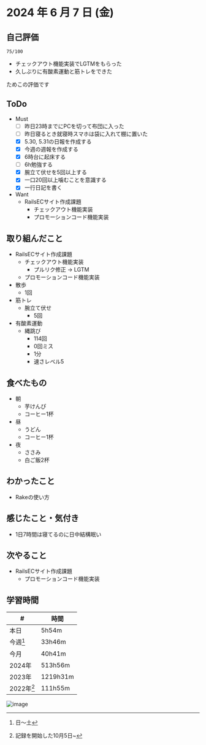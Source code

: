 # 2024 年 6 月 7 日 (金)

## 自己評価
```
75/100
```
- チェックアウト機能実装でLGTMをもらった
- 久しぶりに有酸素運動と筋トレをできた

ためこの評価です

## ToDo
- Must
  - [ ] 昨日23時までにPCを切って布団に入った
  - [ ] 昨日寝るとき就寝時スマホは袋に入れて棚に置いた
  - [x] 5.30, 5.31の日報を作成する
  - [x] 今週の週報を作成する
  - [x] 6時台に起床する
  - [ ] 6h勉強する
  - [x] 腕立て伏せを5回以上する
  - [x] 一口20回以上噛むことを意識する
  - [x] 一行日記を書く
- Want
  - RailsECサイト作成課題
    - チェックアウト機能実装
    - プロモーションコード機能実装

## 取り組んだこと
- RailsECサイト作成課題
  - チェックアウト機能実装
    - プルリク修正 -> LGTM
  - プロモーションコード機能実装
- 散歩
  - 1回
- 筋トレ
  - 腕立て伏せ
    - 5回
- 有酸素運動
  - 縄跳び
    - 114回
    - 0回ミス
    - 1分
    - 速さレベル5

## 食べたもの
- 朝
  - 芋けんぴ
  - コーヒー1杯
- 昼
  - うどん
  - コーヒー1杯
- 夜
  - ささみ
  - 白ご飯2杯

## わかったこと
- Rakeの使い方

## 感じたこと・気付き
- 1日7時間は寝てるのに日中結構眠い

## 次やること
- RailsECサイト作成課題
  - プロモーションコード機能実装

## 学習時間
| #          | 時間     |
| ---------- | -------- |
| 本日       | 5h54m    |
| 今週[^1]   | 33h46m   |
| 今月       | 40h41m   |
| 2024年     | 513h56m  |
| 2023年     | 1219h31m |
| 2022年[^2] | 111h55m  |

[^1]: 日〜土
[^2]: 記録を開始した10月5日~

![image](https://github.com/nil-ramuda/daily_report/assets/94735931/1eca9a36-52e4-4a6d-a8f6-cacef4ae7323)
